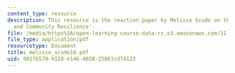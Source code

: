 ```yaml
---
content_type: resource
description: This resource is the reaction paper by Melissa Scudo on the topic 'Governance
  and Community Resilience'.
file: /media/https%3A/open-learning-course-data-rc.s3.amazonaws.com/11-941-disaster-vulnerability-and-resilience-spring-2005/901fb5789110e14b402825861cd74123_melissa_scudo10.pdf
file_type: application/pdf
resourcetype: Document
title: melissa_scudo10.pdf
uid: 901fb578-9110-e14b-4028-25861cd74123
---
```


